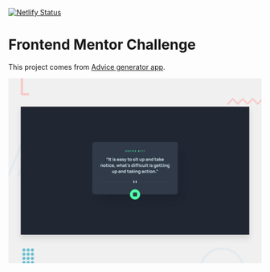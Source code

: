 [![Netlify Status](https://api.netlify.com/api/v1/badges/929c1ebc-c8dd-4692-98bc-6558bba98992/deploy-status)](https://app.netlify.com/sites/challenge-advice-generator-app/deploys)

# Frontend Mentor Challenge

This project comes from [Advice generator app](https://www.frontendmentor.io/challenges/advice-generator-app-QdUG-13db).

![preview](/starter_files/design/desktop-preview.jpg "Advice generator app")